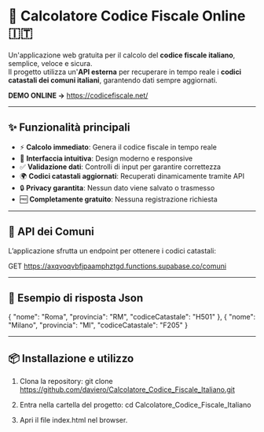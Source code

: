 # 🧮 Calcolatore Codice Fiscale Online 🇮🇹

Un'applicazione web gratuita per il calcolo del **codice fiscale italiano**, semplice, veloce e sicura.  
Il progetto utilizza un'**API esterna** per recuperare in tempo reale i **codici catastali dei comuni italiani**, garantendo dati sempre aggiornati.

**DEMO ONLINE ->** https://codicefiscale.net/

---

## ✨ Funzionalità principali
- ⚡ **Calcolo immediato**: Genera il codice fiscale in tempo reale
- 🎨 **Interfaccia intuitiva**: Design moderno e responsive
- ✅ **Validazione dati**: Controlli di input per garantire correttezza
- 🌍 **Codici catastali aggiornati**: Recuperati dinamicamente tramite API
- 🔒 **Privacy garantita**: Nessun dato viene salvato o trasmesso
- 🆓 **Completamente gratuito**: Nessuna registrazione richiesta

---

## 🔗 API dei Comuni
L’applicazione sfrutta un endpoint per ottenere i codici catastali:

GET https://axqvoqvbfjpaamphztgd.functions.supabase.co/comuni

---

## 📌 Esempio di risposta Json

  {
    "nome": "Roma",
    "provincia": "RM",
    "codiceCatastale": "H501"
  },
  {
    "nome": "Milano",
    "provincia": "MI",
    "codiceCatastale": "F205"
  }

---

## 📦 Installazione e utilizzo
1. Clona la repository:
   git clone https://github.com/daviero/Calcolatore_Codice_Fiscale_Italiano.git
   
2. Entra nella cartella del progetto:
   cd Calcolatore_Codice_Fiscale_Italiano
   
3. Apri il file index.html nel browser.
  


